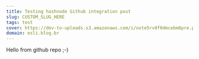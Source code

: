 ```yaml
---
title: Testing hashnode Github integration post
slug: CUSTOM_SLUG_HERE
tags: test
cover: https://dev-to-uploads.s3.amazonaws.com/i/oxte5rv0f0dmcebm8pre.png
domain: esli.blog.br
---
```

Hello from github repo ;-)
